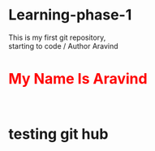 # Learning-phase-1

This is my first git repository,
<br>
starting to code / Author Aravind

<h1 style="color:red"> My Name Is Aravind</h1>
<br>
<h1> testing git hub </h1>
